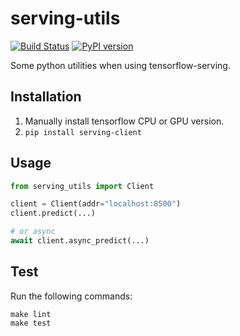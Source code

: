 # serving-utils

[![Build Status](https://travis-ci.org/Yoctol/serving-utils.svg?branch=master)](https://travis-ci.org/Yoctol/serving-utils) [![PyPI version](https://badge.fury.io/py/serving-utils.svg)](https://badge.fury.io/py/serving-utils)

Some python utilities when using tensorflow-serving.

## Installation

1. Manually install tensorflow CPU or GPU version.
2. `pip install serving-client`

## Usage

```python
from serving_utils import Client

client = Client(addr="localhost:8500")
client.predict(...)

# or async
await client.async_predict(...)
```

## Test

Run the following commands:
```
make lint
make test
```
